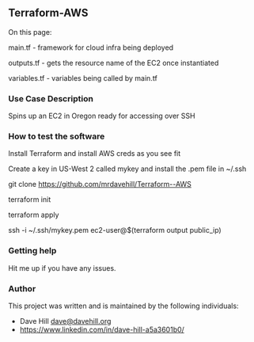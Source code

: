 ## Terraform-AWS

On this page:

main.tf - framework for cloud infra being deployed

outputs.tf - gets the resource name of the EC2 once instantiated

variables.tf - variables being called by main.tf
 
### Use Case Description

Spins up an EC2 in Oregon ready for accessing over SSH

### How to test the software

Install Terraform and install AWS creds as you see fit

Create a key in US-West 2 called mykey and install the .pem file in ~/.ssh 

git clone https://github.com/mrdavehill/Terraform--AWS

terraform init

terraform apply

ssh -i ~/.ssh/mykey.pem ec2-user@$(terraform output public_ip)

### Getting help

Hit me up if you have any issues.

### Author

This project was written and is maintained by the following individuals:

* Dave Hill <dave@davehill.org>
* https://www.linkedin.com/in/dave-hill-a5a3601b0/

